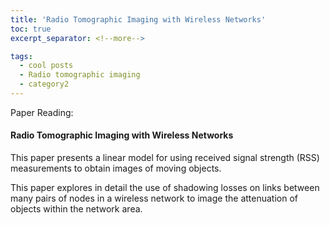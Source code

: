 ```yaml
---
title: 'Radio Tomographic Imaging with Wireless Networks'
toc: true
excerpt_separator: <!--more-->

tags:
  - cool posts
  - Radio tomographic imaging
  - category2
---
```


Paper Reading:


#### Radio Tomographic Imaging with Wireless Networks
This paper presents a linear model for using received signal strength (RSS) measurements to obtain images of moving objects.

This paper explores in detail the use of shadowing losses on links between many pairs of nodes in a wireless network to image the attenuation of objects within the network area.

